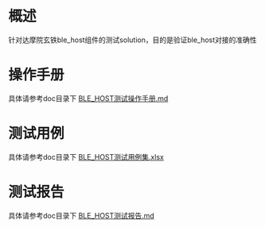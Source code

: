 # 概述

针对达摩院玄铁ble_host组件的测试solution，目的是验证ble_host对接的准确性

# 操作手册

具体请参考doc目录下 [BLE_HOST测试操作手册.md](doc\BLE_HOST测试操作手册.md)  

# 测试用例

具体请参考doc目录下 [BLE_HOST测试用例集.xlsx](doc\BLE_HOST测试用例集.xlsx)

# 测试报告

具体请参考doc目录下  [BLE_HOST测试报告.md](doc\BLE_HOST测试报告.md) 

